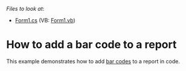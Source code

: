 <!-- default file list -->
*Files to look at*:

* [Form1.cs](./CS/WindowsFormsApplication1/Form1.cs) (VB: [Form1.vb](./VB/WindowsFormsApplication1/Form1.vb))
<!-- default file list end -->
# How to add a bar code to a report


<p>This example demonstrates how to add <a href="http://documentation.devexpress.com/#XtraReports/CustomDocument2613"><u>bar codes</u></a> to a report in code.</p>

<br/>


